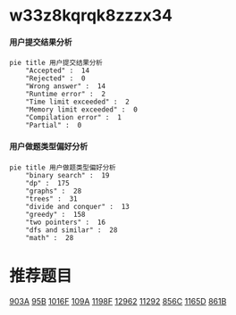 # w33z8kqrqk8zzzx34

<!-- tabs:start -->



#### **用户提交结果分析**

```mermaid
pie title 用户提交结果分析
    "Accepted" :  14
    "Rejected" :  0
    "Wrong answer" :  14
    "Runtime error" :  2
    "Time limit exceeded" :  2
    "Memory limit exceeded" :  0
    "Compilation error" :  1
    "Partial" :  0
```

#### **用户做题类型偏好分析**

```mermaid
pie title 用户做题类型偏好分析
    "binary search" :  19
    "dp" :  175
    "graphs" :  28
    "trees" :  31
    "divide and conquer" :  13
    "greedy" :  158
    "two pointers" :  16
    "dfs and similar" :  28
    "math" :  28
```



<!-- tabs:end -->
# 推荐题目
[903A](https://codeforces.com/contest/903/problem/A)
[95B](https://codeforces.com/contest/95/problem/B)
[1016F](https://codeforces.com/contest/1016/problem/F)
[109A](https://codeforces.com/contest/109/problem/A)
[1198F](https://codeforces.com/contest/1198/problem/F)
[12962](https://codeforces.com/contest/1296/problem/2)
[11292](https://codeforces.com/contest/1129/problem/2)
[856C](https://codeforces.com/contest/856/problem/C)
[1165D](https://codeforces.com/contest/1165/problem/D)
[861B](https://codeforces.com/contest/861/problem/B)
